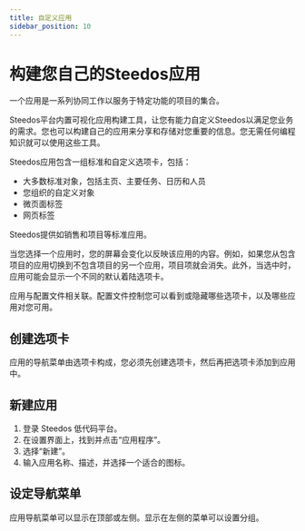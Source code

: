 ```yaml
---
title: 自定义应用
sidebar_position: 10
---
```


# 构建您自己的Steedos应用

一个应用是一系列协同工作以服务于特定功能的项目的集合。

Steedos平台内置可视化应用构建工具，让您有能力自定义Steedos以满足您业务的需求。您也可以构建自己的应用来分享和存储对您重要的信息。您无需任何编程知识就可以使用这些工具。

Steedos应用包含一组标准和自定义选项卡，包括：

- 大多数标准对象，包括主页、主要任务、日历和人员
- 您组织的自定义对象
- 微页面标签
- 网页标签

Steedos提供如销售和项目等标准应用。

当您选择一个应用时，您的屏幕会变化以反映该应用的内容。例如，如果您从包含项目的应用切换到不包含项目的另一个应用，项目项就会消失。此外，当选中时，应用可能会显示一个不同的默认着陆选项卡。

应用与配置文件相关联。配置文件控制您可以看到或隐藏哪些选项卡，以及哪些应用对您可用。

## 创建选项卡

应用的导航菜单由选项卡构成，您必须先创建选项卡，然后再把选项卡添加到应用中。

## 新建应用

1. 登录 Steedos 低代码平台。
2. 在设置界面上，找到并点击“应用程序”。
3. 选择“新建”。
4. 输入应用名称、描述，并选择一个适合的图标。

## 设定导航菜单

应用导航菜单可以显示在顶部或左侧。显示在左侧的菜单可以设置分组。

